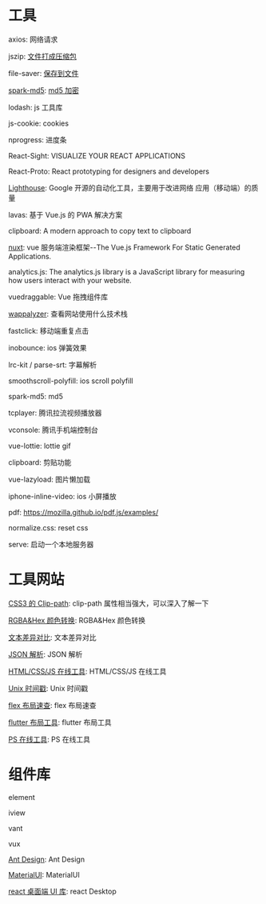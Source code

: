 # 工具

axios: 网络请求

jszip: [文件打成压缩包](/web/others/技巧.html#_17-上传文件)

file-saver: [保存到文件](/web/others/技巧.html#_17-上传文件)

[spark-md5](https://github.com/satazor/js-spark-md5):
[md5 加密](/utils/utils/使用spark-md5对文件进行加密.md)

lodash: js 工具库

js-cookie: cookies

nprogress: 进度条

React-Sight: VISUALIZE YOUR REACT APPLICATIONS

React-Proto: React prototyping for designers and developers

[Lighthouse](https://github.com/GoogleChrome/lighthouse): Google 开源的自动化工具，主要用于改进网络
应用（移动端）的质量

lavas: 基于 Vue.js 的 PWA 解决方案

clipboard: A modern approach to copy text to clipboard

[nuxt](https://zh.nuxtjs.org/): vue 服务端渲染框架--The Vue.js Framework For Static Generated
Applications.

analytics.js: The analytics.js library is a JavaScript library for measuring how users interact with
your website.

vuedraggable: Vue 拖拽组件库

[wappalyzer](https://www.wappalyzer.com/): 查看网站使用什么技术栈

fastclick: 移动端重复点击

inobounce: ios 弹簧效果

lrc-kit / parse-srt: 字幕解析

smoothscroll-polyfill: ios scroll polyfill

spark-md5: md5

tcplayer: 腾讯拉流视频播放器

vconsole: 腾讯手机端控制台

vue-lottie: lottie gif

clipboard: 剪贴功能

vue-lazyload: 图片懒加载

iphone-inline-video: ios 小屏播放

pdf: https://mozilla.github.io/pdf.js/examples/

normalize.css: reset css

serve: 启动一个本地服务器

# 工具网站

[CSS3 的 Clip-path](http://tools.jb51.net/code/css3path): clip-path 属性相当强大，可以深入了解一下

[RGBA&Hex 颜色转换](https://www.css-js.com/tools/rgba.html): RGBA&Hex 颜色转换

[文本差异对比](http://www.jq22.com/textDifference): 文本差异对比

[JSON 解析](https://www.json.cn/): JSON 解析

[HTML/CSS/JS 在线工具](https://c.runoob.com/front-end/61): HTML/CSS/JS 在线工具

[Unix 时间戳](http://tool.chinaz.com/Tools/unixtime.aspx): Unix 时间戳

[flex 布局速查](http://www.webhek.com/apps/flex-cheatsheet/#display): flex 布局速查

[flutter 布局工具](https://flutterstudio.app/): flutter 布局工具

[PS 在线工具](https://www.uupoop.com/): PS 在线工具

# 组件库

element

iview

vant

vux

[Ant Design](https://ant.design/docs/react/introduce-cn): Ant Design

[MaterialUI](https://material-ui.com/zh/): MaterialUI

[react 桌面端 UI 库](http://reactdesktop.js.org/docs/mac-os/button/): react Desktop
